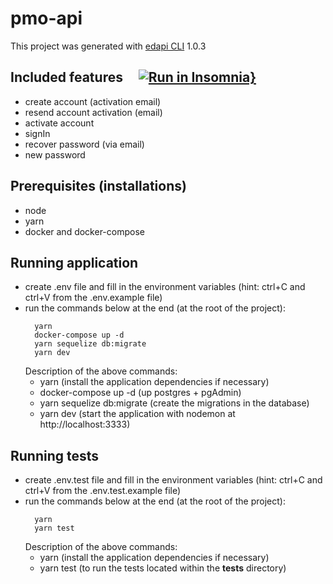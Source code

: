 
# pmo-api

This project was generated with [edapi CLI](https://github.com/edmarjunior/edapi-cli) 1.0.3

 ## Included features &nbsp;&nbsp;&nbsp;  [![Run in Insomnia}](https://insomnia.rest/images/run.svg)](https://insomnia.rest/run/?label=Auth%20API&uri=https%3A%2F%2Fraw.githubusercontent.com%2Fedmarjunior%2Fauth-api%2Fmaster%2Finsomnia-export.json%3Ftoken%3DAC52DJGF7PLTZO5QALNOZB26USNKK)
  - create account (activation email)
  - resend account activation (email)
  - activate account
  - signIn
  - recover password (via email)
  - new password

 ## Prerequisites (installations)
  - node
  - yarn
  - docker and docker-compose
   
 ## Running application
  - create .env file and fill in the environment variables (hint: ctrl+C and ctrl+V from the .env.example file)
  - run the commands below at the end (at the root of the project): 
    ```
      yarn 
      docker-compose up -d
      yarn sequelize db:migrate
      yarn dev
    ```
    Description of the above commands:
      - yarn (install the application dependencies if necessary)
      - docker-compose up -d (up postgres + pgAdmin)
      - yarn sequelize db:migrate (create the migrations in the database)
      - yarn dev (start the application with nodemon at http://localhost:3333)
    
 ## Running tests
  - create .env.test file and fill in the environment variables (hint: ctrl+C and ctrl+V from the .env.test.example file)
  - run the commands below at the end (at the root of the project):  
    ```
      yarn
      yarn test
    ```
    Description of the above commands:
      - yarn (install the application dependencies if necessary)
      - yarn test (to run the tests located within the __tests__ directory)
